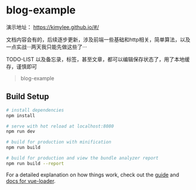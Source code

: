 # blog-example
演示地址： https://kimylee.github.io/#/

文档内容会有的，后续逐步更新，涉及前端一些基础和http相关，简单算法，以及一点实战···两天我只能先做这些了···

TODO-LIST 以及备忘录，标签，甚至文章，都可以编辑保存状态了，用了本地缓存，谨慎即可

> blog-example

## Build Setup

``` bash
# install dependencies
npm install

# serve with hot reload at localhost:8080
npm run dev

# build for production with minification
npm run build

# build for production and view the bundle analyzer report
npm run build --report
```

For a detailed explanation on how things work, check out the [guide](http://vuejs-templates.github.io/webpack/) and [docs for vue-loader](http://vuejs.github.io/vue-loader).
